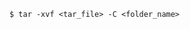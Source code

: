 <!-- usedin: [ _includes/_inlines/Databases/common/database-backup/database-backups_restore-backup-v1.md] -->


```
$ tar -xvf <tar_file> -C <folder_name>
```
